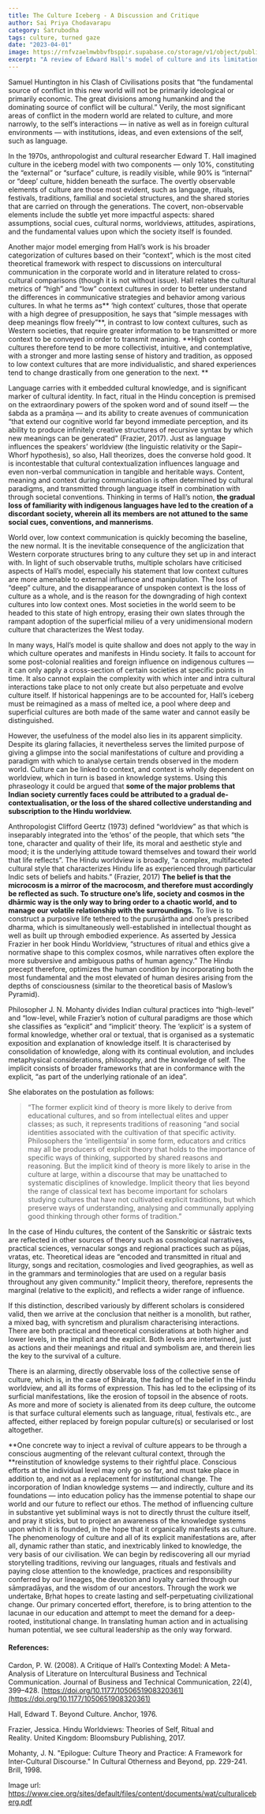 ```yaml
---
title: The Culture Iceberg - A Discussion and Critique
author: Sai Priya Chodavarapu
category: Śatrubodha
tags: culture, turned gaze
date: "2023-04-01"
image: https://rnfvzaelmwbbvfbsppir.supabase.co/storage/v1/object/public/brhatwebsite/05dhiti/cultureiceberg.webp
excerpt: "A review of Edward Hall's model of culture and its limitations, that explains how it doesn't fully capture cultural complexity. Reestablishing cultural context through knowledge systems in education policy can help preserve and revive cultural identity."
---
```


Samuel Huntington in his Clash of Civilisations posits that “the fundamental source of conflict in this new world will not be primarily ideological or primarily economic. The great divisions among humankind and the dominating source of conflict will be cultural.” Verily, the most significant areas of conflict in the modern world are related to culture, and more narrowly, to the self’s interactions — in native as well as in foreign cultural environments — with institutions, ideas, and even extensions of the self, such as language.

In the 1970s, anthropologist and cultural researcher Edward T. Hall imagined culture in the iceberg model with two components — only 10%, constituting the “external” or “surface” culture, is readily visible, while 90% is “internal” or “deep’ culture, hidden beneath the surface. The overtly observable elements of culture are those most evident, such as language, rituals, festivals, traditions, familial and societal structures, and the shared stories that are carried on through the generations. The covert, non-observable elements include the subtle yet more impactful aspects: shared assumptions, social cues, cultural norms, worldviews, attitudes, aspirations, and the fundamental values upon which the society itself is founded.

Another major model emerging from Hall’s work is his broader categorization of cultures based on their “context”, which is the most cited theoretical framework with respect to discussions on intercultural communication in the corporate world and in literature related to cross-cultural comparisons (though it is not without issue). Hall relates the cultural metrics of “high” and “low” context cultures in order to better understand the differences in communicative strategies and behavior among various cultures. In what he terms as** ‘high context’ cultures, those that operate with a high degree of presupposition, he says that “simple messages with deep meanings flow freely”**, in contrast to low context cultures, such as Western societies, that require greater information to be transmitted or more context to be conveyed in order to transmit meaning. **High context cultures therefore tend to be more collectivist, intuitive, and contemplative, with a stronger and more lasting sense of history and tradition, as opposed to low context cultures that are more individualistic, and shared experiences tend to change drastically from one generation to the next. **

Language carries with it embedded cultural knowledge, and is significant marker of cultural identity. In fact, ritual in the Hindu conception is premised on the extraordinary powers of the spoken word and of sound itself — the śabda as a pramāṇa — and its ability to create avenues of communication “that extend our cognitive world far beyond immediate perception, and its ability to produce infinitely creative structures of recursive syntax by which new meanings can be generated” (Frazier, 2017). Just as language influences the speakers’ worldview (the linguistic relativity or the Sapir–Whorf hypothesis), so also, Hall theorizes, does the converse hold good. It is incontestable that cultural contextualization influences language and even non-verbal communication in tangible and heritable ways. Content, meaning and context during communication is often determined by cultural paradigms, and transmitted through language itself in combination with through societal conventions. Thinking in terms of Hall’s notion, **the gradual loss of familiarity with indigenous languages have led to the creation of a discordant society, wherein all its members are not attuned to the same social cues, conventions, and mannerisms**. 

World over, low context communication is quickly becoming the baseline, the new normal. It is the inevitable consequence of the anglicization that  Western corporate structures bring to any culture they set up in and interact with. In light of such observable truths, multiple scholars have criticised aspects of Hall’s model, especially his statement that low context cultures are more amenable to external influence and manipulation. The loss of “deep” culture, and the disappearance of unspoken context is the loss of culture as a whole, and is the reason for the downgrading of high context cultures into low context ones. Most societies in the world seem to be headed to this state of high entropy, erasing their own slates through the rampant adoption of the superficial milieu of a very unidimensional modern culture that characterizes the West today.  

In many ways, Hall’s model is quite shallow and does not apply to the way in which culture operates and manifests in Hindu society. It fails to account for some post-colonial realities and foreign influence on indigenous cultures — it can only apply a cross-section of certain societies at specific points in time. It also cannot explain the complexity with which inter and intra cultural interactions take place to not only create but also perpetuate and evolve culture itself. If historical happenings are to be accounted for, Hall’s iceberg must be reimagined as a mass of melted ice, a pool where deep and superficial cultures are both made of the same water and cannot easily be distinguished.

However, the usefulness of the model also lies in its apparent simplicity. Despite its glaring fallacies, it nevertheless serves the limited purpose of giving a glimpse into the social manifestations of culture and providing a paradigm with which to analyse certain trends observed in the modern world. Culture can be linked to context, and context is wholly dependent on worldview, which in turn is based in knowledge systems. Using this phraseology it could be argued that **some of the major problems that Indian society currently faces could be attributed to a gradual de-contextualisation, or the loss of the shared collective understanding and subscription to the Hindu worldview.** 

Anthropologist Clifford Geertz (1973) defined “worldview” as that which is inseparably integrated into the ‘ethos’ of the people, that which sets “the tone, character and quality of their life, its moral and aesthetic style and mood; it is the underlying attitude toward themselves and toward their world that life reflects”. The Hindu worldview is broadly, “a complex, multifaceted cultural style that characterizes Hindu life as experienced through particular Indic sets of beliefs and habits.” (Frazier, 2017) **The belief is that the microcosm is a mirror of the macrocosm, and therefore must accordingly be reflected as such. To structure one’s life, society and cosmos in the dhārmic way is the only way to bring order to a chaotic world, and to manage our volatile relationship with the surroundings.** To live is to construct a purposive life tethered to the puruṣārtha and one’s prescribed dharma, which is simultaneously well-established in intellectual thought as well as built up through embodied experience. As asserted by Jessica Frazier in her book Hindu Worldview, “structures of ritual and ethics give a normative shape to this complex cosmos, while narratives often explore the more subversive and ambiguous paths of human agency.” The Hindu precept therefore, optimizes the human condition by incorporating both the most fundamental and the most elevated of human desires arising from the depths of consciousness (similar to the theoretical basis of Maslow’s Pyramid).

Philosopher J. N. Mohanty divides Indian cultural practices into “high-level” and “low-level, while Frazier’s notion of cultural paradigms are those which she classifies as “explicit” and “implicit’ theory. The ‘explicit’ is a system of formal knowledge, whether oral or textual, that is organised as a systematic exposition and explanation of knowledge itself. It is characterised by consolidation of knowledge, along with its continual evolution, and includes metaphysical considerations, philosophy, and the knowledge of self. The implicit consists of broader frameworks that are in conformance with the explicit, “as part of the underlying rationale of an idea”. 

She elaborates on the postulation as follows:

> “The former explicit kind of theory is more likely to derive from educational cultures, and so from intellectual elites and upper classes; as such, it represents traditions of reasoning “and social identities associated with the cultivation of that specific activity. Philosophers the ‘intelligentsia’ in some form, educators and critics may all be producers of explicit theory that holds to the importance of specific ways of thinking, supported by shared reasons and reasoning. But the implicit kind of theory is more likely to arise in the culture at large, within a discourse that may be unattached to systematic disciplines of knowledge. Implicit theory that lies beyond the range of classical text has become important for scholars studying cultures that have not cultivated explicit traditions, but which preserve ways of understanding, analysing and communally applying good thinking through other forms of tradition.”

In the case of Hindu cultures, the content of the Sanskritic or śāstraic texts are reflected in other sources of theory such as cosmological narratives, practical sciences, vernacular songs and regional practices such as pūjas, vratas, etc. Theoretical ideas are “encoded and transmitted in ritual and liturgy, songs and recitation, cosmologies and lived geographies, as well as in the grammars and terminologies that are used on a regular basis throughout any given community.” Implicit theory, therefore, represents the marginal (relative to the explicit), and reflects a wider range of influence.

If this distinction, described variously by different scholars is considered valid, then we arrive at the conclusion that neither is a monolith, but rather, a mixed bag, with syncretism and pluralism characterising interactions. There are both practical and theoretical considerations at both higher and lower levels, in the implicit and the explicit. Both levels are intertwined, just as actions and their meanings and ritual and symbolism are, and therein lies the key to the survival of a culture. 

There is an alarming, directly observable loss of the collective sense of culture, which is, in the case of Bhārata, the fading of the belief in the Hindu worldview, and all its forms of expression. This has led to the eclipsing of its surficial manifestations, like the erosion of topsoil in the absence of roots. As more and more of society is alienated from its deep culture, the outcome is that surface cultural elements such as language, ritual, festivals etc., are affected, either replaced by foreign popular culture(s) or secularised or lost altogether. 

**One concrete way to inject a revival of culture appears to be through a conscious augmenting of the relevant cultural context, through the **reinstitution of knowledge systems to their rightful place. Conscious efforts at the individual level may only go so far, and must take place in addition to, and not as a replacement for institutional change. The incorporation of Indian knowledge systems — and indirectly, culture and its foundations — into education policy has the immense potential to shape our world and our future to reflect our ethos. The method of influencing culture in substantive yet subliminal ways is not to directly thrust the culture itself, and pray it sticks, but to project an awareness of the knowledge systems upon which it is founded, in the hope that it organically manifests as culture. The phenomenology of culture and all of its explicit manifestations are,  after all, dynamic rather than static, and inextricably linked to knowledge, the very basis of our civilisation. We can begin by rediscovering all our myriad storytelling traditions, reviving our languages, rituals and festivals and paying close attention to the knowledge, practices and responsibility conferred by our lineages, the devotion and loyalty carried through our sāmpradāyas, and the wisdom of our ancestors. Through the work we undertake, Bṛhat hopes to create lasting and self-perpetuating civilizational change. Our primary concerted effort, therefore, is to bring attention to the lacunae in our education and attempt to meet the demand for a deep-rooted, institutional change. In translating human action and in actualising human potential, we see cultural leadership as the only way forward. 

#### References:

Cardon, P. W. (2008). A Critique of Hall’s Contexting Model: A Meta-Analysis of Literature on Intercultural Business and Technical Communication. Journal of Business and Technical Communication, 22(4), 399–428. [https://doi.org/10.1177/1050651908320361](https://doi.org/10.1177/1050651908320361)

Hall, Edward T. Beyond Culture. Anchor, 1976.

Frazier, Jessica. Hindu Worldviews: Theories of Self, Ritual and Reality. United Kingdom: Bloomsbury Publishing, 2017.

Mohanty, J. N. "Epilogue: Culture Theory and Practice: A Framework for Inter-Cultural Discourse." In Cultural Otherness and Beyond, pp. 229-241. Brill, 1998.

Image url: https://www.ciee.org/sites/default/files/content/documents/wat/culturaliceberg.pdf
